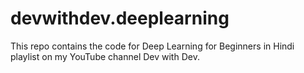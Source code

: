 # devwithdev.deeplearning
This repo contains the code for Deep Learning for Beginners in Hindi playlist on my YouTube channel Dev with Dev. 

